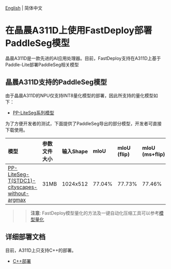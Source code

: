 [English](README.md) | 简体中文
# 在晶晨A311D上使用FastDeploy部署PaddleSeg模型
晶晨A311D是一款先进的AI应用处理器。目前，FastDeploy支持在A311D上基于Paddle-Lite部署PaddleSeg相关模型

## 晶晨A311D支持的PaddleSeg模型
由于晶晨A311D的NPU仅支持INT8量化模型的部署，因此所支持的量化模型如下：
- [PP-LiteSeg系列模型](https://github.com/PaddlePaddle/PaddleSeg/blob/develop/configs/pp_liteseg/README.md)

为了方便开发者的测试，下面提供了PaddleSeg导出的部分模型，开发者可直接下载使用。

| 模型                              | 参数文件大小    |输入Shape |  mIoU | mIoU (flip) | mIoU (ms+flip) |
|:---------------------------------------------------------------- |:----- |:----- | :----- | :----- | :----- |
| [PP-LiteSeg-T(STDC1)-cityscapes-without-argmax](https://bj.bcebos.com/fastdeploy/models/rk1/ppliteseg.tar.gz)| 31MB  | 1024x512 | 77.04% | 77.73% | 77.46% |
>> **注意**: FastDeploy模型量化的方法及一键自动化压缩工具可以参考[模型量化](../../../quantize/README.md)

## 详细部署文档

目前，A311D上只支持C++的部署。

- [C++部署](cpp)
